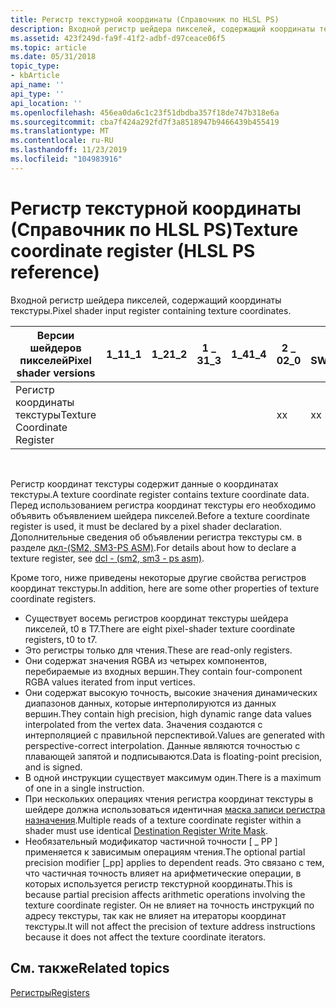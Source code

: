 ```yaml
---
title: Регистр текстурной координаты (Справочник по HLSL PS)
description: Входной регистр шейдера пикселей, содержащий координаты текстуры.
ms.assetid: 423f249d-fa9f-41f2-adbf-d97ceace06f5
ms.topic: article
ms.date: 05/31/2018
topic_type:
- kbArticle
api_name: ''
api_type: ''
api_location: ''
ms.openlocfilehash: 456ea0da6c1c23f51dbdba357f18de747b318e6a
ms.sourcegitcommit: cba7f424a292fd7f3a8518947b9466439b455419
ms.translationtype: MT
ms.contentlocale: ru-RU
ms.lasthandoff: 11/23/2019
ms.locfileid: "104983916"
---
```

# <a name="texture-coordinate-register-hlsl-ps-reference"></a><span data-ttu-id="9cd6c-103">Регистр текстурной координаты (Справочник по HLSL PS)</span><span class="sxs-lookup"><span data-stu-id="9cd6c-103">Texture coordinate register (HLSL PS reference)</span></span>

<span data-ttu-id="9cd6c-104">Входной регистр шейдера пикселей, содержащий координаты текстуры.</span><span class="sxs-lookup"><span data-stu-id="9cd6c-104">Pixel shader input register containing texture coordinates.</span></span>



| <span data-ttu-id="9cd6c-105">Версии шейдеров пикселей</span><span class="sxs-lookup"><span data-stu-id="9cd6c-105">Pixel shader versions</span></span>       | <span data-ttu-id="9cd6c-106">1\_1</span><span class="sxs-lookup"><span data-stu-id="9cd6c-106">1\_1</span></span> | <span data-ttu-id="9cd6c-107">1\_2</span><span class="sxs-lookup"><span data-stu-id="9cd6c-107">1\_2</span></span> | <span data-ttu-id="9cd6c-108">1 \_ 3</span><span class="sxs-lookup"><span data-stu-id="9cd6c-108">1\_3</span></span> | <span data-ttu-id="9cd6c-109">1\_4</span><span class="sxs-lookup"><span data-stu-id="9cd6c-109">1\_4</span></span> | <span data-ttu-id="9cd6c-110">2 \_ 0</span><span class="sxs-lookup"><span data-stu-id="9cd6c-110">2\_0</span></span> | <span data-ttu-id="9cd6c-111">2 \_ SW</span><span class="sxs-lookup"><span data-stu-id="9cd6c-111">2\_sw</span></span> | <span data-ttu-id="9cd6c-112">2 \_ x</span><span class="sxs-lookup"><span data-stu-id="9cd6c-112">2\_x</span></span> | <span data-ttu-id="9cd6c-113">3 \_ 0</span><span class="sxs-lookup"><span data-stu-id="9cd6c-113">3\_0</span></span> | <span data-ttu-id="9cd6c-114">3 \_ SW</span><span class="sxs-lookup"><span data-stu-id="9cd6c-114">3\_sw</span></span> |
|-----------------------------|------|------|------|------|------|-------|------|------|-------|
| <span data-ttu-id="9cd6c-115">Регистр координаты текстуры</span><span class="sxs-lookup"><span data-stu-id="9cd6c-115">Texture Coordinate Register</span></span> |      |      |      |      | <span data-ttu-id="9cd6c-116">x</span><span class="sxs-lookup"><span data-stu-id="9cd6c-116">x</span></span>    | <span data-ttu-id="9cd6c-117">x</span><span class="sxs-lookup"><span data-stu-id="9cd6c-117">x</span></span>     | <span data-ttu-id="9cd6c-118">x</span><span class="sxs-lookup"><span data-stu-id="9cd6c-118">x</span></span>    | <span data-ttu-id="9cd6c-119">x</span><span class="sxs-lookup"><span data-stu-id="9cd6c-119">x</span></span>    | <span data-ttu-id="9cd6c-120">x</span><span class="sxs-lookup"><span data-stu-id="9cd6c-120">x</span></span>     |



 

<span data-ttu-id="9cd6c-121">Регистр координат текстуры содержит данные о координатах текстуры.</span><span class="sxs-lookup"><span data-stu-id="9cd6c-121">A texture coordinate register contains texture coordinate data.</span></span> <span data-ttu-id="9cd6c-122">Перед использованием регистра координат текстуры его необходимо объявить объявлением шейдера пикселей.</span><span class="sxs-lookup"><span data-stu-id="9cd6c-122">Before a texture coordinate register is used, it must be declared by a pixel shader declaration.</span></span> <span data-ttu-id="9cd6c-123">Дополнительные сведения об объявлении регистра текстуры см. в разделе [дкл-(SM2, SM3-PS ASM)](dcl---ps.md).</span><span class="sxs-lookup"><span data-stu-id="9cd6c-123">For details about how to declare a texture register, see [dcl - (sm2, sm3 - ps asm)](dcl---ps.md).</span></span>

<span data-ttu-id="9cd6c-124">Кроме того, ниже приведены некоторые другие свойства регистров координат текстуры.</span><span class="sxs-lookup"><span data-stu-id="9cd6c-124">In addition, here are some other properties of texture coordinate registers.</span></span>

-   <span data-ttu-id="9cd6c-125">Существует восемь регистров координат текстуры шейдера пикселей, t0 в T7.</span><span class="sxs-lookup"><span data-stu-id="9cd6c-125">There are eight pixel-shader texture coordinate registers, t0 to t7.</span></span>
-   <span data-ttu-id="9cd6c-126">Это регистры только для чтения.</span><span class="sxs-lookup"><span data-stu-id="9cd6c-126">These are read-only registers.</span></span>
-   <span data-ttu-id="9cd6c-127">Они содержат значения RGBA из четырех компонентов, перебираемые из входных вершин.</span><span class="sxs-lookup"><span data-stu-id="9cd6c-127">They contain four-component RGBA values iterated from input vertices.</span></span>
-   <span data-ttu-id="9cd6c-128">Они содержат высокую точность, высокие значения динамических диапазонов данных, которые интерполируются из данных вершин.</span><span class="sxs-lookup"><span data-stu-id="9cd6c-128">They contain high precision, high dynamic range data values interpolated from the vertex data.</span></span> <span data-ttu-id="9cd6c-129">Значения создаются с интерполяцией с правильной перспективой.</span><span class="sxs-lookup"><span data-stu-id="9cd6c-129">Values are generated with perspective-correct interpolation.</span></span> <span data-ttu-id="9cd6c-130">Данные являются точностью с плавающей запятой и подписываются.</span><span class="sxs-lookup"><span data-stu-id="9cd6c-130">Data is floating-point precision, and is signed.</span></span>
-   <span data-ttu-id="9cd6c-131">В одной инструкции существует максимум один.</span><span class="sxs-lookup"><span data-stu-id="9cd6c-131">There is a maximum of one in a single instruction.</span></span>
-   <span data-ttu-id="9cd6c-132">При нескольких операциях чтения регистра координат текстуры в шейдере должна использоваться идентичная [маска записи регистра назначения](dx9-graphics-reference-asm-ps-registers-modifiers-write-mask.md).</span><span class="sxs-lookup"><span data-stu-id="9cd6c-132">Multiple reads of a texture coordinate register within a shader must use identical [Destination Register Write Mask](dx9-graphics-reference-asm-ps-registers-modifiers-write-mask.md).</span></span>
-   <span data-ttu-id="9cd6c-133">Необязательный модификатор частичной точности \[ \_ PP \] применяется к зависимым операциям чтения.</span><span class="sxs-lookup"><span data-stu-id="9cd6c-133">The optional partial precision modifier \[\_pp\] applies to dependent reads.</span></span> <span data-ttu-id="9cd6c-134">Это связано с тем, что частичная точность влияет на арифметические операции, в которых используется регистр текстурной координаты.</span><span class="sxs-lookup"><span data-stu-id="9cd6c-134">This is because partial precision affects arithmetic operations involving the texture coordinate register.</span></span> <span data-ttu-id="9cd6c-135">Он не влияет на точность инструкций по адресу текстуры, так как не влияет на итераторы координат текстуры.</span><span class="sxs-lookup"><span data-stu-id="9cd6c-135">It will not affect the precision of texture address instructions because it does not affect the texture coordinate iterators.</span></span>

## <a name="related-topics"></a><span data-ttu-id="9cd6c-136">См. также</span><span class="sxs-lookup"><span data-stu-id="9cd6c-136">Related topics</span></span>

<dl> <dt>

[<span data-ttu-id="9cd6c-137">Регистры</span><span class="sxs-lookup"><span data-stu-id="9cd6c-137">Registers</span></span>](dx9-graphics-reference-asm-ps-registers.md)
</dt> </dl>

 

 





